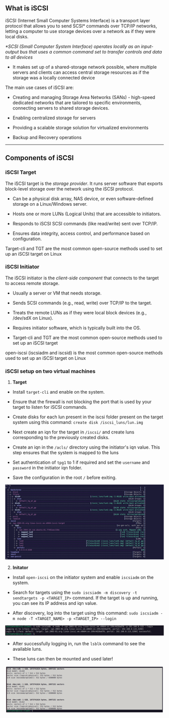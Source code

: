 ## **What is iSCSI**
iSCSI (Internet Small Computer Systems Interface) is a transport layer protocol that allows you to send SCSI* commands over TCP/IP networks, letting a computer to use storage devices over a network as if they were local disks.

_*SCSI (Small Computer System Interface) operates locally as an input-output bus that uses a common command set to transfer controls and data to all devices_

* It makes set up of a shared-storage network possible, where multiple servers and clients can access central storage resources as if the storage was a locally connected device

The main use cases of iSCSI are:
* Creating and managing Storage Area Networks (SANs) - high-speed dedicated networks that are tailored to specific environments, connecting servers to shared storage devices.

* Enabling centralized storage for servers

* Providing a scalable storage solution for virtualized environments

* Backup and Recovery operations

---

## **Components of iSCSI**

### **iSCSI Target**
The iSCSI target is the _storage provider_. It runs server software that exports block-level storage over the network using the iSCSI protocol.

* Can be a physical disk array, NAS device, or even software-defined storage on a Linux/Windows server.

* Hosts one or more LUNs (Logical Units) that are accessible to initiators.

* Responds to iSCSI SCSI commands (like read/write) sent over TCP/IP.

* Ensures data integrity, access control, and performance based on configuration.

Target-cli and TGT are the most common open-source methods used to set up an iSCSI target on Linux


### **iSCSI Initiator**
The iSCSI initiator is the _client-side component_ that connects to the target to access remote storage.

* Usually a server or VM that needs storage.

* Sends SCSI commands (e.g., read, write) over TCP/IP to the target.

* Treats the remote LUNs as if they were local block devices (e.g., /dev/sdX on Linux).

* Requires initiator software, which is typically built into the OS.

* Target-cli and TGT are the most common open-source methods used to set up an iSCSI target

open-iscsi (iscsiadm and iscsid) is the most common open-source methods used to set up an iSCSI target on Linux

### **iSCSI setup on two virtual machines**

1. **Target**

* Install `target-cli` and enable on the system.

* Ensure that the firewall is not blocking the port that is used by your target to listen for iSCSI commands.

* Create disks for each lun present in the iscsi folder present on the target system using this command: `create disk /iscsi_luns/lun.img`

* Next create an iqn for the target in `/iscsi/` and create luns corresponding to the previously created disks.

* Create an iqn in the `/acls/` directory using the initiator's iqn value. This step ensures that the system is mapped to the luns

* Set authentication of `tpg1` to 1 if required and set the `username` and `password` in the initiator iqn folder.

* Save the configuration in the root `/` before exiting.

![target setup](assets/target.png)

2. **Initator**

* Install `open-iscsi` on the initiator system and enable `iscsiadm` on the system.

* Search for targets using the `sudo iscsiadm -m discovery -t sendtargets -p <TARGET_IP>` command. If the target is up and running, you can see its IP address and iqn value.

* After discovery, log into the target using this command: `sudo iscsiadm -m node -T <TARGET_NAME> -p <TARGET_IP> --login`

![initiator login](<assets/login_init.png>)

* After successfully logging in, run the `lsblk` command to see the available luns.

* These luns can then be mounted and used later!

![iscsi setup successful!](assets/luns_init.png)